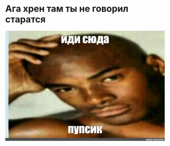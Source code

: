# Ага хрен там ты не говорил старатся

![Иди сюда пупсик.](https://github.com/Kirill123321000/lkdfshkmdsfhkmhdfskmkmxg/blob/main/image.png)
